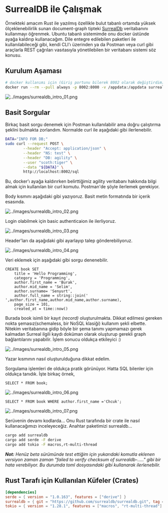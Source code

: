 # SurrealDB ile Çalışmak

Örnekteki amacım Rust ile yazılmış özellikle bulut tabanlı ortamda yüksek ölçeklenebilirlik sunan document-graph tipteki [SurrealDb](https://surrealdb.com/) veritabanını kullanmayı öğrenmek. Ubuntu tabanlı sistemimde onu docker üstünde ayağa kaldırıp kullanacağım. Dile entegre edilebilen paketleri ile kullanılabileceği gibi, kendi CLI'ı üzerinden ya da Postman veya curl gibi araçlarla REST çağrıları vasıtasıyla yönetilebilen bir veritabanı sistemi söz konusu.

## Kurulum Aşaması

```bash
# docker kullanımı için (Giriş portunu bilerek 8002 olarak değiştirdim)
docker run --rm --pull always -p 8002:8000 -v /appdata:/appdata surrealdb/surrealdb:latest start --log trace --user scoth --pass tiger file:/appdata/agility.db
```

![../images/surrealdb_intro_01.png](../images/surrealdb_intro_01.png)

## Basit Sorgular

Birkaç basit sorgu denemek için Postman kullanılabilir ama doğru çalıştırma şeklini bulmakta zorlandım. Normalde curl ile aşağıdaki gibi ilerlenebilir.

```bash
DATA="INFO FOR DB;"
sudo curl --request POST \
        --header "Accept: application/json" \
        --header "NS: test" \
        --header "DB: agility" \
        --user "scoth:tiger" \
        --data "${DATA}" \
        http://localhost:8002/sql
```

Bu, docker'ı ayağa kaldırırken belirttiğimiz agility veritabanı hakkında bilgi almak için kullanılan bir curl komutu. Postman'de şöyle ilerlemek gerekiyor.

Body kısmını aşağıdaki gibi yazıyoruz. Basit metin formatında bir içerik esasında.

![../images/surrealdb_intro_02.png](../images/surrealdb_intro_02.png)

Login olabilmek için basic authenticaion ile ilerliyoruz.

![../images/surrealdb_intro_03.png](../images/surrealdb_intro_03.png)

Header'ları da aşağıdaki gibi ayarlayıp talep gönderebiliyoruz.

![../images/surrealdb_intro_04.png](../images/surrealdb_intro_04.png)

Veri eklemek için aşağıdaki gibi sorgu denenebilir.

```SurrealQL
CREATE book SET
    title = 'Hello Programming',
    category = 'Programming',
    author.first_name = 'Burak',
    author.mid_name = 'Selim',
    author.surname= 'Senyurt',
    author.full_name = string::join(' ',author.first_name,author.mid_name,author.surname),
    page_size = 101,
    created_at = time::now()
```

Burada book isimli bir kayıt _(record)_ oluşturulmakta. Dikkat edilmesi gereken nokta şemasız(schemaless, bir NoSQL klasiği) kullanım şekli elbette. Nitekim veritabanına gidip böyle bir şema tanımı yapmamazı gerek kalmadan Surreal ilgili kaydı doküman olarak oluşturup gerekli graph bağlantılarını yapabilir. İşlem sonucu oldukça etkileyici :)

![../images/surrealdb_intro_05.png](../images/surrealdb_intro_05.png)

Yazar kısmının nasıl oluşturulduğuna dikkat edelim.

Sorgulama işlemleri de oldukça pratik görünüyor. Hatta SQL bilenler için oldukça tanıdık. İşte birkaç örnek,

```SurrealQL
SELECT * FROM book;
```

![../images/surrealdb_intro_06.png](../images/surrealdb_intro_06.png)

```SurrealQL
SELECT * FROM book WHERE author.first_name ='Chcuk';
```

![../images/surrealdb_intro_07.png](../images/surrealdb_intro_07.png)

Serüvenin devamı kodlarda... Onu Rust tarafında bir crate ile nasıl kullanacağımızı inceleyeceğiz. Anahtar paketimizi surrealdb...

```bash
cargo add surrealdb
cargo add serde -F derive
cargo add tokio -F macros,rt-multi-thread
```

_**Not:** Henüz beta sürümünde test ettiğim için yukarıdaki komutla eklenen versiyon zaman zaman "failed to verify checksum of surrealdb-....." gibi bir hata verebiliyor. Bu durumda toml dosyasındaki gibi kullanarak ilerlenebilir._

## Rust Tarafı için Kullanılan Küfeler (Crates)

```toml
[dependencies]
serde = { version = "1.0.163", features = ["derive"] }
surrealdb = { git = "https://github.com/surrealdb/surrealdb.git", tag = "v1.0.0-beta.9" }
tokio = { version = "1.28.1", features = ["macros", "rt-multi-thread"] }
```

